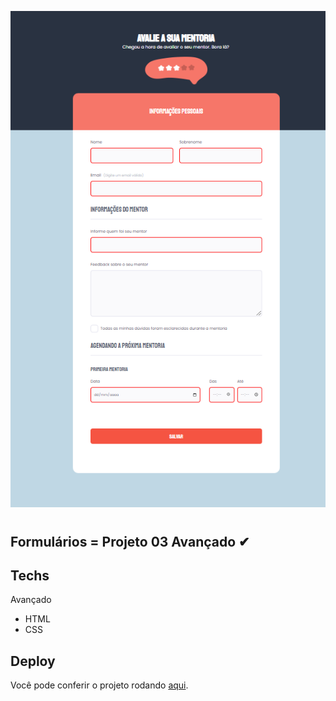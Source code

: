 ![mentoria](./assets/formulario-avancado.png)

#

## Formulários = Projeto 03 Avançado ✔

## Techs

Avançado
- HTML
- CSS

## Deploy

Você pode conferir o projeto rodando [aqui](https://caetanosbr.github.io/formulario-avalie-sua-mentoria/).
